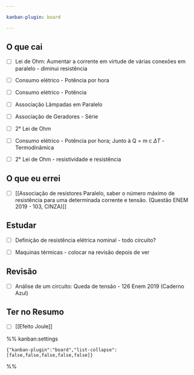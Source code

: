```yaml
---

kanban-plugin: board

---
```


## O que cai

- [ ] Lei de Ohm: Aumentar a corrente em virtude de várias conexões em paralelo - diminui resistência
- [ ] Consumo elétrico - Potência por hora
- [ ] Consumo elétrico - Potência
- [ ] Associação Lâmpadas em Paralelo
- [ ] Associação de Geradores - Série
- [ ] 2° Lei de Ohm
- [ ] Consumo elétrico - Potência por hora; Junto à Q = m c $\Delta T$ - Termodinâmica
- [ ] 2° Lei de Ohm - resistividade e resistência


## O que eu errei

- [ ] [[Associação de resistores Paralelo, saber o número máximo de resistência para uma determinada corrente e tensão. (Questão ENEM 2019 - 103, CINZA)]]


## Estudar

- [ ] Definição de resistência elétrica nominal - todo circuíto?
- [ ] Maquinas térmicas - colocar na revisão depois de ver


## Revisão

- [ ] Análise de um circuito: Queda de tensão - 126 Enem 2019 (Caderno Azul)


## Ter no Resumo

- [ ] [[Efeito Joule]]




%% kanban:settings
```
{"kanban-plugin":"board","list-collapse":[false,false,false,false,false]}
```
%%
